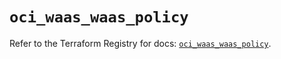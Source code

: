 # `oci_waas_waas_policy`

Refer to the Terraform Registry for docs: [`oci_waas_waas_policy`](https://registry.terraform.io/providers/oracle/oci/7.19.0/docs/resources/waas_waas_policy).
